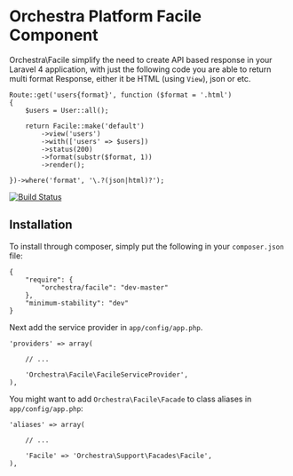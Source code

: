 Orchestra Platform Facile Component
==============
 
Orchestra\Facile simplify the need to create API based response in your Laravel 4 application, with just the following code you are able to return multi format Response, either it be HTML (using `View`), json or etc.

	Route::get('users{format}', function ($format = '.html')
	{
		$users = User::all();
		
		return Facile::make('default')
			->view('users')
			->with(['users' => $users])
			->status(200)
			->format(substr($format, 1))
			->render();

	})->where('format', '\.?(json|html)?');

[![Build Status](https://travis-ci.org/orchestral/facile.png?branch=master)](https://travis-ci.org/orchestral/facile)

## Installation

To install through composer, simply put the following in your `composer.json` file:

	{
    	"require": {
    		"orchestra/facile": "dev-master"
    	},
    	"minimum-stability": "dev"
	}

Next add the service provider in `app/config/app.php`.

	'providers' => array(
		
		// ...
		
		'Orchestra\Facile\FacileServiceProvider',
	),

You might want to add `Orchestra\Facile\Facade` to class aliases in `app/config/app.php`:

	'aliases' => array(

		// ...

		'Facile' => 'Orchestra\Support\Facades\Facile',
	),
